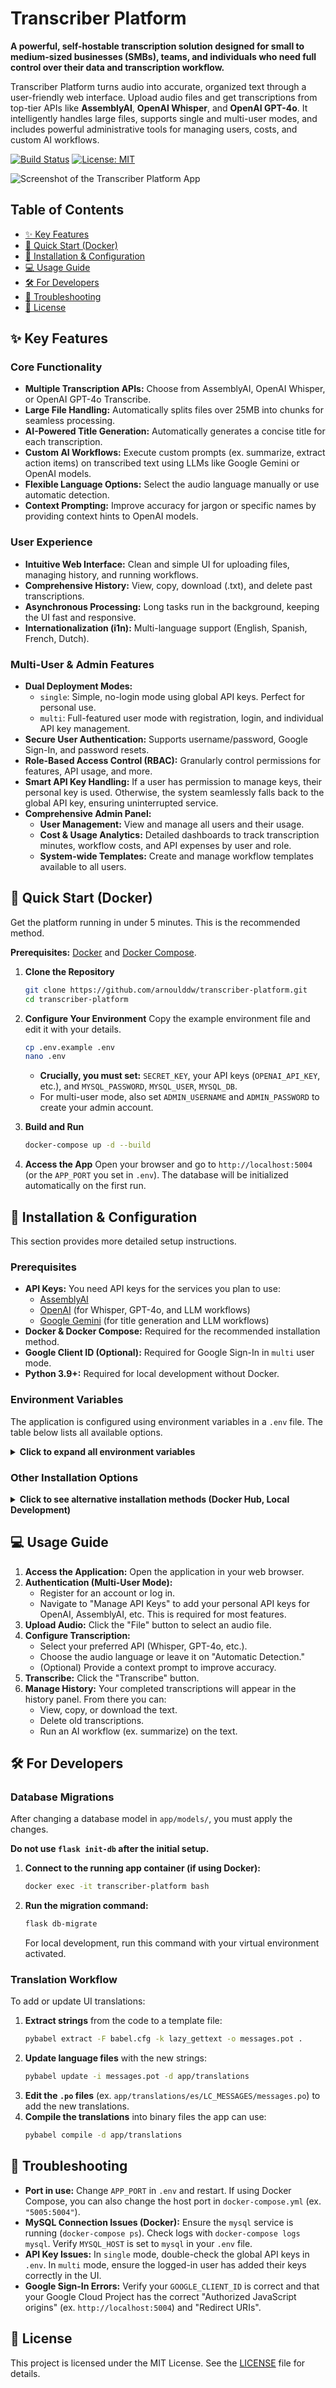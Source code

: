 # Transcriber Platform

**A powerful, self-hostable transcription solution designed for small to medium-sized businesses (SMBs), teams, and individuals who need full control over their data and transcription workflow.**

Transcriber Platform turns audio into accurate, organized text through a user-friendly web interface. Upload audio files and get transcriptions from top-tier APIs like **AssemblyAI**, **OpenAI Whisper**, and **OpenAI GPT-4o**. It intelligently handles large files, supports single and multi-user modes, and includes powerful administrative tools for managing users, costs, and custom AI workflows.

[![Build Status](https://img.shields.io/badge/build-passing-brightgreen)](https://github.com/arnoulddw/transcriber-platform)
[![License: MIT](https://img.shields.io/badge/License-MIT-yellow.svg)](https://opensource.org/licenses/MIT)

![Screenshot of the Transcriber Platform App](transcriber-platform-screenshot.png)

## Table of Contents

-   [✨ Key Features](#-key-features)
-   [🚀 Quick Start (Docker)](#-quick-start-docker)
-   [🔧 Installation & Configuration](#-installation--configuration)
-   [💻 Usage Guide](#-usage-guide)
-   [🛠️ For Developers](#️-for-developers)
-   [🤔 Troubleshooting](#-troubleshooting)
-   [📜 License](#-license)

## ✨ Key Features

### Core Functionality
-   **Multiple Transcription APIs:** Choose from AssemblyAI, OpenAI Whisper, or OpenAI GPT-4o Transcribe.
-   **Large File Handling:** Automatically splits files over 25MB into chunks for seamless processing.
-   **AI-Powered Title Generation:** Automatically generates a concise title for each transcription.
-   **Custom AI Workflows:** Execute custom prompts (ex. summarize, extract action items) on transcribed text using LLMs like Google Gemini or OpenAI models.
-   **Flexible Language Options:** Select the audio language manually or use automatic detection.
-   **Context Prompting:** Improve accuracy for jargon or specific names by providing context hints to OpenAI models.

### User Experience
-   **Intuitive Web Interface:** Clean and simple UI for uploading files, managing history, and running workflows.
-   **Comprehensive History:** View, copy, download (.txt), and delete past transcriptions.
-   **Asynchronous Processing:** Long tasks run in the background, keeping the UI fast and responsive.
-   **Internationalization (i1n):** Multi-language support (English, Spanish, French, Dutch).

### Multi-User & Admin Features
-   **Dual Deployment Modes:**
    -   `single`: Simple, no-login mode using global API keys. Perfect for personal use.
    -   `multi`: Full-featured user mode with registration, login, and individual API key management.
-   **Secure User Authentication:** Supports username/password, Google Sign-In, and password resets.
-   **Role-Based Access Control (RBAC):** Granularly control permissions for features, API usage, and more.
-   **Smart API Key Handling:** If a user has permission to manage keys, their personal key is used. Otherwise, the system seamlessly falls back to the global API key, ensuring uninterrupted service.
-   **Comprehensive Admin Panel:**
    -   **User Management:** View and manage all users and their usage.
    -   **Cost & Usage Analytics:** Detailed dashboards to track transcription minutes, workflow costs, and API expenses by user and role.
    -   **System-wide Templates:** Create and manage workflow templates available to all users.
    
    

## 🚀 Quick Start (Docker)

Get the platform running in under 5 minutes. This is the recommended method.

**Prerequisites:** [Docker](https://www.docker.com/get-started) and [Docker Compose](https://docs.docker.com/compose/install/).

1.  **Clone the Repository**
    ```bash
    git clone https://github.com/arnoulddw/transcriber-platform.git
    cd transcriber-platform
    ```

2.  **Configure Your Environment**
    Copy the example environment file and edit it with your details.
    ```bash
    cp .env.example .env
    nano .env 
    ```
    -   **Crucially, you must set:** `SECRET_KEY`, your API keys (`OPENAI_API_KEY`, etc.), and `MYSQL_PASSWORD`, `MYSQL_USER`, `MYSQL_DB`.
    -   For multi-user mode, also set `ADMIN_USERNAME` and `ADMIN_PASSWORD` to create your admin account.

3.  **Build and Run**
    ```bash
    docker-compose up -d --build
    ```

4.  **Access the App**
    Open your browser and go to `http://localhost:5004` (or the `APP_PORT` you set in `.env`). The database will be initialized automatically on the first run.

## 🔧 Installation & Configuration

This section provides more detailed setup instructions.

### Prerequisites

-   **API Keys:** You need API keys for the services you plan to use:
    -   [AssemblyAI](https://www.assemblyai.com/)
    -   [OpenAI](https://platform.openai.com/) (for Whisper, GPT-4o, and LLM workflows)
    -   [Google Gemini](https://ai.google.dev/) (for title generation and LLM workflows)
-   **Docker & Docker Compose:** Required for the recommended installation method.
-   **Google Client ID (Optional):** Required for Google Sign-In in `multi` user mode.
-   **Python 3.9+:** Required for local development without Docker.

### Environment Variables

The application is configured using environment variables in a `.env` file. The table below lists all available options.

<details>
<summary><strong>Click to expand all environment variables</strong></summary>

| Variable | Description | Default |
|---|---|---|
| **Core Application** | | |
| `SECRET_KEY` | **CRITICAL:** A strong, random key for session security. **Must be set.** | (none) |
| `DEPLOYMENT_MODE` | `single` (no login) or `multi` (user accounts). | `multi` |
| `TZ` | Timezone for the application (ex. `UTC`, `Europe/Paris`). | `UTC` |
| `APP_PORT` | Port on which the app is accessible on the host machine. | `5004` |
| `LOG_LEVEL` | Application logging level (`DEBUG`, `INFO`, `WARNING`, `ERROR`). | `INFO` |
| **API Keys (Global Fallback)** | | |
| `ASSEMBLYAI_API_KEY` | Your API key for AssemblyAI. | (none) |
| `OPENAI_API_KEY` | Your API key for OpenAI (Whisper, GPT-4o, LLMs). | (none) |
| `GEMINI_API_KEY` | Your API key for Google Gemini (Title Generation, LLMs). | (none) |
| **Default Settings** | | |
| `DEFAULT_TRANSCRIPTION_PROVIDER` | Default transcription API on load (`assemblyai`, `whisper`, `gpt-4o-transcribe`). | `gpt-4o-transcribe` |
| `DEFAULT_LLM_PROVIDER` | Default LLM for tasks like title generation (`gemini`, `openai`). | `gemini` |
| `DEFAULT_LANGUAGE` | Default transcription language on load (`auto`, `en`, `es`, etc.). | `auto` |
| `SUPPORTED_LANGUAGE_CODES` | Comma-separated language codes to show in the UI (ex. `en,nl,fr,es`). | `en,nl,fr,es` |
| **Database (MySQL)** | | |
| `MYSQL_HOST` | Hostname for the MySQL server. Use `mysql` for Docker Compose. | `localhost` |
| `MYSQL_PORT` | Port for the MySQL server. | `3306` |
| `MYSQL_USER` | Username for MySQL connection. **Must be set.** | (none) |
| `MYSQL_PASSWORD` | Password for MySQL connection. **Must be set.** | (none) |
| `MYSQL_DB` | Name of the MySQL database. **Must be set.** | (none) |
| `MYSQL_ROOT_PASSWORD` | Root password for the MySQL service (used by Docker Compose). | (none) |
| `MYSQL_HOST_PORT` | Host port to map to MySQL's internal port (for external access). | `3307` |
| `MYSQL_POOL_SIZE` | Number of connections in the MySQL connection pool. | `10` |
| **Multi-User Mode** | | |
| `ADMIN_USERNAME` | Username for the initial admin account (created on first run). | `admin` |
| `ADMIN_PASSWORD` | Password for the initial admin account. **Must be set for admin creation.** | (none) |
| `ADMIN_EMAIL` | Email for the initial admin account. | (none) |
| `GOOGLE_CLIENT_ID` | Your Google OAuth 2.0 Client ID for Google Sign-In. | (none) |
| **Email (for Password Resets)** | | |
| `MAIL_SERVER` | SMTP server for sending emails. | (none) |
| `MAIL_PORT` | SMTP server port. | `587` |
| `MAIL_USE_TLS` | Whether to use TLS for SMTP (`true`, `false`). | `true` |
| `MAIL_USERNAME` | Username for SMTP authentication. | (none) |
| `MAIL_PASSWORD` | Password or App Password for SMTP authentication. | (none) |
| `MAIL_DEFAULT_SENDER` | Default sender email address (ex. `noreply@example.com`). | `noreply@example.com` |
| **Advanced Configuration** | | |
| `TRANSCRIPTION_WORKERS` | Number of parallel workers for chunked transcription. | `4` |
| `WORKFLOW_RATE_LIMIT` | Rate limit for workflow API calls per user (ex. `10 per hour`). | `10 per hour` |
| `PHYSICAL_DELETION_DAYS` | Days after soft-deletion before a transcription is permanently removed. | `120` |

</details>

### Other Installation Options

<details>
<summary><strong>Click to see alternative installation methods (Docker Hub, Local Development)</strong></summary>

#### Option 2: Using a Pre-built Docker Hub Image

1.  **Create a `.env` file** on your host machine with all necessary variables. Ensure `MYSQL_HOST` points to your accessible MySQL server.
2.  **Pull the Docker Image:**
    ```bash
    docker pull yourusername/transcriber-platform:latest
    ```
3.  **Run the Docker Container:**
    ```bash
    docker run -d -p 5004:5004 \
      --env-file ./.env \
      --name transcriber-platform-app \
      yourusername/transcriber-platform:latest
    ```

#### Option 3: Local Development (Without Docker)

1.  **Clone the repository** and `cd` into it.
2.  **Create and activate a Python virtual environment:**
    ```bash
    python3 -m venv venv
    source venv/bin/activate  # On macOS/Linux
    ```
3.  **Install dependencies:**
    ```bash
    pip install -r requirements.txt
    ```
4.  **Set up MySQL:** Ensure you have a running MySQL server. Create a database and user.
5.  **Configure `.env`:** Create the file and add your `SECRET_KEY`, API keys, and local MySQL connection details (`MYSQL_HOST=localhost`, etc.).
6.  **Initialize the Database:**
    ```bash
    export FLASK_APP=app
    flask init-db
    flask create-roles
    flask create-admin # If in multi-mode
    ```
7.  **Run the App:**
    ```bash
    flask run --host=0.0.0.0 --port=5004
    ```
</details>

## 💻 Usage Guide

1.  **Access the Application:** Open the application in your web browser.
2.  **Authentication (Multi-User Mode):**
    *   Register for an account or log in.
    *   Navigate to "Manage API Keys" to add your personal API keys for OpenAI, AssemblyAI, etc. This is required for most features.
3.  **Upload Audio:** Click the "File" button to select an audio file.
4.  **Configure Transcription:**
    *   Select your preferred API (Whisper, GPT-4o, etc.).
    *   Choose the audio language or leave it on "Automatic Detection."
    *   (Optional) Provide a context prompt to improve accuracy.
5.  **Transcribe:** Click the "Transcribe" button.
6.  **Manage History:** Your completed transcriptions will appear in the history panel. From there you can:
    *   View, copy, or download the text.
    *   Delete old transcriptions.
    *   Run an AI workflow (ex. summarize) on the text.

## 🛠️ For Developers

### Database Migrations

After changing a database model in `app/models/`, you must apply the changes.

**Do not use `flask init-db` after the initial setup.**

1.  **Connect to the running app container (if using Docker):**
    ```bash
    docker exec -it transcriber-platform bash
    ```
2.  **Run the migration command:**
    ```bash
    flask db-migrate
    ```
    For local development, run this command with your virtual environment activated.

### Translation Workflow

To add or update UI translations:

1.  **Extract strings** from the code to a template file:
    ```bash
    pybabel extract -F babel.cfg -k lazy_gettext -o messages.pot .
    ```
2.  **Update language files** with the new strings:
    ```bash
    pybabel update -i messages.pot -d app/translations
    ```
3.  **Edit the `.po` files** (ex. `app/translations/es/LC_MESSAGES/messages.po`) to add the new translations.
4.  **Compile the translations** into binary files the app can use:
    ```bash
    pybabel compile -d app/translations
    ```

## 🤔 Troubleshooting

-   **Port in use:** Change `APP_PORT` in `.env` and restart. If using Docker Compose, you can also change the host port in `docker-compose.yml` (ex. `"5005:5004"`).
-   **MySQL Connection Issues (Docker):** Ensure the `mysql` service is running (`docker-compose ps`). Check logs with `docker-compose logs mysql`. Verify `MYSQL_HOST` is set to `mysql` in your `.env` file.
-   **API Key Issues:** In `single` mode, double-check the global API keys in `.env`. In `multi` mode, ensure the logged-in user has added their keys correctly in the UI.
-   **Google Sign-In Errors:** Verify your `GOOGLE_CLIENT_ID` is correct and that your Google Cloud Project has the correct "Authorized JavaScript origins" (ex. `http://localhost:5004`) and "Redirect URIs".

## 📜 License

This project is licensed under the MIT License. See the [LICENSE](LICENSE) file for details.